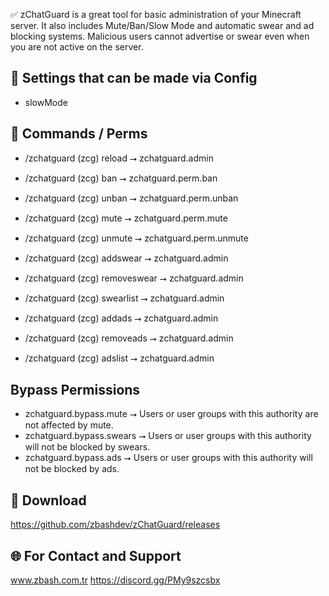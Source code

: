 ✅ zChatGuard is a great tool for basic administration of your Minecraft server. It also includes Mute/Ban/Slow Mode and automatic swear and ad blocking systems. Malicious users cannot advertise or swear even when you are not active on the server.

## 🚀 Settings that can be made via Config

- slowMode

## 🚀 Commands / Perms

- /zchatguard (zcg) reload ⭢ zchatguard.admin


- /zchatguard (zcg) ban ⭢ zchatguard.perm.ban
- /zchatguard (zcg) unban ⭢ zchatguard.perm.unban
- /zchatguard (zcg) mute ⭢ zchatguard.perm.mute
- /zchatguard (zcg) unmute ⭢ zchatguard.perm.unmute

  
- /zchatguard (zcg) addswear ⭢ zchatguard.admin
- /zchatguard (zcg) removeswear ⭢ zchatguard.admin
- /zchatguard (zcg) swearlist ⭢ zchatguard.admin


- /zchatguard (zcg) addads ⭢ zchatguard.admin
- /zchatguard (zcg) removeads ⭢ zchatguard.admin
- /zchatguard (zcg) adslist ⭢ zchatguard.admin

## Bypass Permissions

- zchatguard.bypass.mute ⭢ Users or user groups with this authority are not affected by mute.
- zchatguard.bypass.swears ⭢ Users or user groups with this authority will not be blocked by swears.
- zchatguard.bypass.ads ⭢ Users or user groups with this authority will not be blocked by ads.

## 📁 Download 

https://github.com/zbashdev/zChatGuard/releases

## 🌐 For Contact and Support

www.zbash.com.tr
https://discord.gg/PMy9szcsbx







